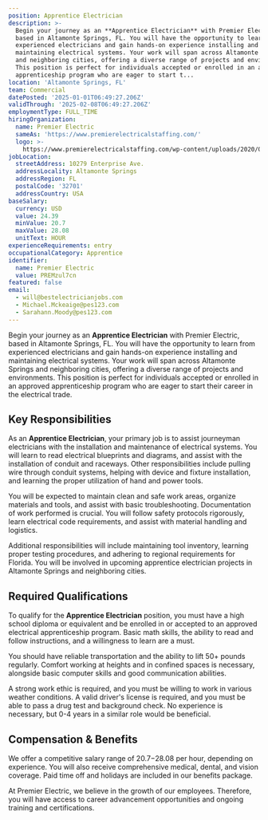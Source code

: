 ```yaml
---
position: Apprentice Electrician
description: >-
  Begin your journey as an **Apprentice Electrician** with Premier Electric,
  based in Altamonte Springs, FL. You will have the opportunity to learn from
  experienced electricians and gain hands-on experience installing and
  maintaining electrical systems. Your work will span across Altamonte Springs
  and neighboring cities, offering a diverse range of projects and environments.
  This position is perfect for individuals accepted or enrolled in an approved
  apprenticeship program who are eager to start t...
location: 'Altamonte Springs, FL'
team: Commercial
datePosted: '2025-01-01T06:49:27.206Z'
validThrough: '2025-02-08T06:49:27.206Z'
employmentType: FULL_TIME
hiringOrganization:
  name: Premier Electric
  sameAs: 'https://www.premierelectricalstaffing.com/'
  logo: >-
    https://www.premierelectricalstaffing.com/wp-content/uploads/2020/05/Premier-Electrical-Staffing-logo.png
jobLocation:
  streetAddress: 10279 Enterprise Ave.
  addressLocality: Altamonte Springs
  addressRegion: FL
  postalCode: '32701'
  addressCountry: USA
baseSalary:
  currency: USD
  value: 24.39
  minValue: 20.7
  maxValue: 28.08
  unitText: HOUR
experienceRequirements: entry
occupationalCategory: Apprentice
identifier:
  name: Premier Electric
  value: PREMzul7cn
featured: false
email:
  - will@bestelectricianjobs.com
  - Michael.Mckeaige@pes123.com
  - Sarahann.Moody@pes123.com
---
```




Begin your journey as an **Apprentice Electrician** with Premier Electric, based in Altamonte Springs, FL. You will have the opportunity to learn from experienced electricians and gain hands-on experience installing and maintaining electrical systems. Your work will span across Altamonte Springs and neighboring cities, offering a diverse range of projects and environments. This position is perfect for individuals accepted or enrolled in an approved apprenticeship program who are eager to start their career in the electrical trade.

## Key Responsibilities
As an **Apprentice Electrician**, your primary job is to assist journeyman electricians with the installation and maintenance of electrical systems. You will learn to read electrical blueprints and diagrams, and assist with the installation of conduit and raceways. Other responsibilities include pulling wire through conduit systems, helping with device and fixture installation, and learning the proper utilization of hand and power tools. 

You will be expected to maintain clean and safe work areas, organize materials and tools, and assist with basic troubleshooting. Documentation of work performed is crucial. You will follow safety protocols rigorously, learn electrical code requirements, and assist with material handling and logistics.

Additional responsibilities will include maintaining tool inventory, learning proper testing procedures, and adhering to regional requirements for Florida. You will be involved in upcoming apprentice electrician projects in Altamonte Springs and neighboring cities.

## Required Qualifications
To qualify for the **Apprentice Electrician** position, you must have a high school diploma or equivalent and be enrolled in or accepted to an approved electrical apprenticeship program. Basic math skills, the ability to read and follow instructions, and a willingness to learn are a must. 

You should have reliable transportation and the ability to lift 50+ pounds regularly. Comfort working at heights and in confined spaces is necessary, alongside basic computer skills and good communication abilities.

A strong work ethic is required, and you must be willing to work in various weather conditions. A valid driver's license is required, and you must be able to pass a drug test and background check. No experience is necessary, but 0-4 years in a similar role would be beneficial.

## Compensation & Benefits
We offer a competitive salary range of $20.7-$28.08 per hour, depending on experience. You will also receive comprehensive medical, dental, and vision coverage. Paid time off and holidays are included in our benefits package. 

At Premier Electric, we believe in the growth of our employees. Therefore, you will have access to career advancement opportunities and ongoing training and certifications.
